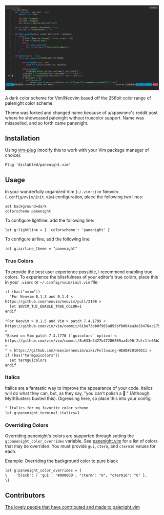![panenight.vim][screenshot]

A dark color scheme for Vim/Neovim based off the 256bit color range of palenight color scheme.

Theme was forked and changed name because of u/spawnmc's reddit post where he showcased palenight without truecolor support.
Name was misspelled, and so forth came panenight.

## Installation
Using [vim-plug][vimplug] (modify this to work with your Vim package manager of choice):

```vim
Plug 'dislabled/panenight.vim'
```

## Usage

In your wonderfully organized Vim (`~/.vimrc`) or Neovim (`.config/nvim/init.vim`) configuration, place the following two lines:

```vim
set background=dark
colorscheme panenight
```

To configure lightline, add the following line:

```vim
let g:lightline = { 'colorscheme': 'panenight' }
```

To configure airline, add the following line:

```vim
let g:airline_theme = "panenight"
```

### True Colors

To provide the best user experience possible, I recommend enabling true colors. To experience the blissfulness of your editor's true colors, place this in your `.vimrc` or `~/.config/nvim/init.vim` file:

```vim
if (has("nvim"))
  "For Neovim 0.1.3 and 0.1.4 < https://github.com/neovim/neovim/pull/2198 >
  let $NVIM_TUI_ENABLE_TRUE_COLOR=1
endif

"For Neovim > 0.1.5 and Vim > patch 7.4.1799 < https://github.com/vim/vim/commit/61be73bb0f965a895bfb064ea3e55476ac175162 >
"Based on Vim patch 7.4.1770 (`guicolors` option) < https://github.com/vim/vim/commit/8a633e3427b47286869aa4b96f2bfc1fe65b25cd >
" < https://github.com/neovim/neovim/wiki/Following-HEAD#20160511 >
if (has("termguicolors"))
  set termguicolors
endif
```

### Italics

Italics are a fantastic way to improve the appearance of your code. Italics will do what they can, but, as they say, "you can't polish a 💩." (Although MythBusters busted this). Digressing here, so place this into your config:

```vim
" Italics for my favorite color scheme
let g:panenight_terminal_italics=1
```

### Overriding Colors

Overriding panenight's colors are supported through setting the
`g:panenight_color_overrides` variable.  See [panenight.vim](./autoload/panenight.vim)
for a list of colors that may be overriden.  You must provide `gui`, `cterm`,
and `cterm16` values for each.

Example: Overriding the background color to pure black
```vim
let g:panenight_color_overrides = {
\    'black': { 'gui': '#000000', "cterm": "0", "cterm16": "0" },
\}
```

## Contributors

[The lovely people that have contributed and made to palenight.vim](https://github.com/drewtempelmeyer/panenight.vim/graphs/contributors)

[screenshot]: images/screenshot.png
[palenight]: https://github.com/idrewtempelmeyer/palenight.vim
[materialLink]: https://github.com/equinusocio/material-theme
[onedark]: https://github.com/joshdick/onedark.vim
[vimplug]: https://github.com/junegunn/vim-plug
[firaCode]: https://github.com/tonsky/FiraCode
